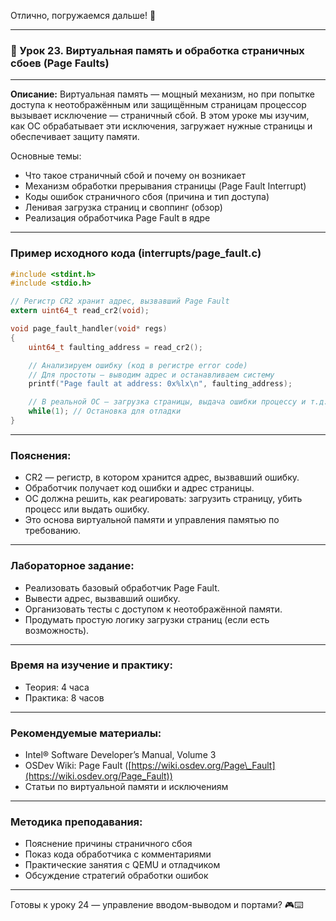 Отлично, погружаемся дальше! 🚀

---

### 🔹 Урок 23. Виртуальная память и обработка страничных сбоев (Page Faults)

---

**Описание:**
Виртуальная память — мощный механизм, но при попытке доступа к неотображённым или защищённым страницам процессор вызывает исключение — страничный сбой. В этом уроке мы изучим, как ОС обрабатывает эти исключения, загружает нужные страницы и обеспечивает защиту памяти.

Основные темы:

* Что такое страничный сбой и почему он возникает
* Механизм обработки прерывания страницы (Page Fault Interrupt)
* Коды ошибок страничного сбоя (причина и тип доступа)
* Ленивая загрузка страниц и своппинг (обзор)
* Реализация обработчика Page Fault в ядре

---

### Пример исходного кода (interrupts/page\_fault.c)

```c
#include <stdint.h>
#include <stdio.h>

// Регистр CR2 хранит адрес, вызвавший Page Fault
extern uint64_t read_cr2(void);

void page_fault_handler(void* regs)
{
    uint64_t faulting_address = read_cr2();

    // Анализируем ошибку (код в регистре error code)
    // Для простоты — выводим адрес и останавливаем систему
    printf("Page fault at address: 0x%lx\n", faulting_address);

    // В реальной ОС — загрузка страницы, выдача ошибки процессу и т.д.
    while(1); // Остановка для отладки
}
```

---

### Пояснения:

* CR2 — регистр, в котором хранится адрес, вызвавший ошибку.
* Обработчик получает код ошибки и адрес страницы.
* ОС должна решить, как реагировать: загрузить страницу, убить процесс или выдать ошибку.
* Это основа виртуальной памяти и управления памятью по требованию.

---

### Лабораторное задание:

* Реализовать базовый обработчик Page Fault.
* Вывести адрес, вызвавший ошибку.
* Организовать тесты с доступом к неотображённой памяти.
* Продумать простую логику загрузки страниц (если есть возможность).

---

### Время на изучение и практику:

* Теория: 4 часа
* Практика: 8 часов

---

### Рекомендуемые материалы:

* Intel® Software Developer’s Manual, Volume 3
* OSDev Wiki: Page Fault ([https://wiki.osdev.org/Page\_Fault](https://wiki.osdev.org/Page_Fault))
* Статьи по виртуальной памяти и исключениям

---

### Методика преподавания:

* Пояснение причины страничного сбоя
* Показ кода обработчика с комментариями
* Практические занятия с QEMU и отладчиком
* Обсуждение стратегий обработки ошибок

---

Готовы к уроку 24 — управление вводом-выводом и портами? 🎮⌨️
